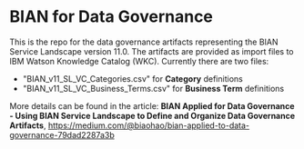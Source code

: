 # BIAN for Data Governance

This is the repo for the data governance artifacts representing the BIAN Service Landscape version 11.0. The artifacts are provided as import files to IBM Watson Knowledge Catalog (WKC). Currently there are two files:
- "BIAN_v11_SL_VC_Categories.csv" for <b>Category</b> definitions
- "BIAN_v11_SL_VC_Business_Terms.csv" for <b>Business Term</b> definitions

More details can be found in the article: 
<b>BIAN Applied for Data Governance - Using BIAN Service Landscape to Define and Organize Data Governance Artifacts</b>, https://medium.com/@biaohao/bian-applied-to-data-governance-79dad2287a3b

